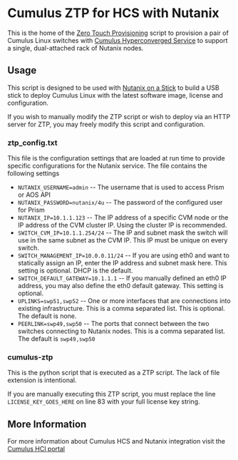 # Cumulus ZTP for HCS with Nutanix
This is the home of the [Zero Touch Provisioning](https://docs.cumulusnetworks.com/display/DOCS/Zero+Touch+Provisioning+-+ZTP) script to provision a pair of Cumulus Linux switches with [Cumulus Hyperconverged Service](https://docs.cumulusnetworks.com/display/DOCS/Cumulus+Hyperconverged+Service+with+Nutanix) to support a single, dual-attached rack of Nutanix nodes.

## Usage
This script is designed to be used with [Nutanix on a Stick](http://www.cumulusnetworks.com/noas) to build a USB stick to deploy Cumulus Linux with the latest software image, license and configuration. 

If you wish to manually modify the ZTP script or wish to deploy via an HTTP server for ZTP, you may freely modify this script and configuration. 

### ztp_config.txt
This file is the configuration settings that are loaded at run time to provide specific configurations for the Nutanix service. The file contains the following settings
* `NUTANIX_USERNAME=admin` -- The username that is used to access Prism or AOS API
* `NUTANIX_PASSWORD=nutanix/4u` -- The password of the configured user for Prism
* `NUTANIX_IP=10.1.1.123` -- The IP address of a specific CVM node or the IP address of the CVM cluster IP. Using the cluster IP is recommended.
* `SWITCH_CVM_IP=10.1.1.254/24` -- The IP and subnet mask the switch will use in the same subnet as the CVM IP. This IP must be unique on every switch.
* `SWITCH_MANAGEMENT_IP=10.0.0.11/24` -- If you are using eth0 and want to statically assign an IP, enter the IP address and subnet mask here. This setting is optional. DHCP is the default.
* `SWITCH_DEFAULT_GATEWAY=10.1.1.1` -- If you manually defined an eth0 IP address, you may also define the eth0 default gateway. This setting is optional. 
* `UPLINKS=swp51,swp52` -- One or more interfaces that are connections into existing infrastructure. This is a comma separated list. This is optional. The default is none.
* `PEERLINK=swp49,swp50` -- The ports that connect between the two switches connecting to Nutanix nodes. This is a comma separated list. The default is `swp49,swp50`

### cumulus-ztp
This is the python script that is executed as a ZTP script. The lack of file extension is intentional.

If you are manually executing this ZTP script, you must replace the line `LICENSE_KEY_GOES_HERE` on line 83 with your full license key string.

## More Information
For more information about Cumulus HCS and Nutanix integration visit the [Cumulus HCI portal](https://cumulusnetworks.com/networking-solutions/converged-infrastructure/)
